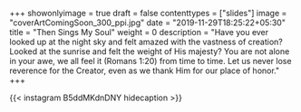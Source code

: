 +++
showonlyimage = true
draft = false
contenttypes = ["slides"]
image = "coverArtComingSoon_300_ppi.jpg"
date = "2019-11-29T18:25:22+05:30"
title = "Then Sings My Soul"
weight = 0
description = "Have you ever looked up at the night sky and felt amazed with the vastness of creation? Looked at the sunrise and felt the weight of His majesty? You are not alone in your awe, we all feel it (Romans 1:20) from time to time. Let us never lose reverence for the Creator, even as we thank Him for our place of honor."
+++


{{< instagram B5ddMKdnDNY hidecaption >}}
